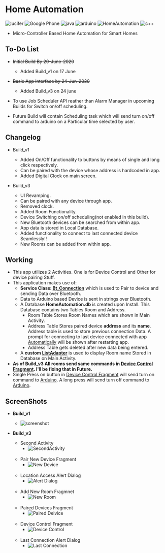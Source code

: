 # Home Automation
![lucifer](https://img.shields.io/badge/-LuCiFeR-orange) ![Google Phone](https://img.shields.io/badge/Android-Lollipop+-blue.svg?logo=google&longCache=true&style=flat-square) ![java](https://img.shields.io/badge/-JAVA-red) ![arduino](https://img.shields.io/badge/-Arduino-blue) ![HomeAutomation](https://img.shields.io/badge/-Home%20Automation-lightgrey) ![c++](https://img.shields.io/badge/-C%2B%2B-brightgreen)
- Micro-Controller Based Home Automation for Smart Homes
## To-Do List
- ~~Initial Build By 20-June-2020~~
  - Added Build_v1 on 17 June

- ~~Basic App Interface by 24-Jun-2020~~
  - Added Build_v3 on 24 june
- To use Job Scheduler API reather than Alarm Manager in upcoming Builds for Switch on/off scheduling.
- Future Build will contain Scheduling task which will send turn on/off command to arduino on a Particular time selected by user.


## Changelog
- Build_v1
  - Added On/Off functionality to buttons by means of single and long click respectively.
  - Can be paired with the device whose address is hardcoded in app.
  - Added Digital Clock on main screen.
  

- Build_v3
  - UI Revamping.
  - Can be paired with any device through app.
  - Removed clock.
  - Added Room Functionality.
  - Device Switching on/off scheduling(not enabled in this build).
  - New Bluetooth devices can be searched from within app.
  - App data is stored in Local Database.
  - Added functionality to connect to last connected device Seamlessly!!
  - New Rooms can be added from within app.

 


## Working
- This app utilizes 2 Activities. One is for Device Control and Other for device pairing Stuff.
- This application makes use of:
  - **Service Class: [Bt_Connection](https://github.com/arshanwar/Home-Automation/blob/master/Build_v3/app/src/main/java/com/lucifer/h_a_t_3/Bluetooth_Service/Bt_connection.java)** which is used to Pair to device and sending Data over Bluetooth.
  - Data to Arduino based Device is sent in strings over Bluetooth.
  - A Database **HomeAutomation.db** is created upon Install. This Database contains two Tables Room and Address. 
    - Room Table Stores Room Names which are shown in Main Activity.
    - Address Table Stores paired device **address** and its **name**. Address table is used to store previous connection Data. A prompt for connecting to last device connected with app [Automatically](https://github.com/arshanwar/Home-Automation/blob/master/Screenshots%20Build_v3/Build_v3Previous%20Connection%20Alert%20Dialog.jpg) will be shown after restarting app. 
    - Address Table gets deleted after new data being entered.
   - A **custom [ListAdapter](https://github.com/arshanwar/Home-Automation/blob/master/Build_v3/app/src/main/java/com/lucifer/h_a_t_3/Custom_ListAdapter/myListAdapter.java)** is used to display Room name Stored in Database on Main Activity.
 - **As of Build_v3 All rooms send same commands in [Device Control Fragment](https://github.com/arshanwar/Home-Automation/blob/master/Build_v3/app/src/main/java/com/lucifer/h_a_t_3/Fragments/UI_Fragments/DeviceControlFragment.java). I'll be fixing that in Future.**
 - Single Press on button in [Device Control Fragment](https://github.com/arshanwar/Home-Automation/blob/master/Build_v3/app/src/main/java/com/lucifer/h_a_t_3/Fragments/UI_Fragments/DeviceControlFragment.java) will send turn on command to [Arduino](https://github.com/arshanwar/Home-Automation/blob/master/Arduino%20Code/home_automation_test_2.ino). A long press will send turn off command to [Arduino](https://github.com/arshanwar/Home-Automation/blob/master/Arduino%20Code/home_automation_test_2.ino).
    



## ScreenShots
- **Build_v1**
  - ![screenshot](https://github.com/arshanwar/Home-Automation/blob/master/Screenshots%20Build_v1/ScreenShot_Build_v1.jpg)
  
- **Build_v3**
  - Second Activity
    - ![SecondActivity](https://github.com/arshanwar/Home-Automation/blob/master/Screenshots%20Build_v3/Build_v3Second%20Activity.jpg)
    <br/>
  - Pair New Device Fragment
    - ![New Device](https://github.com/arshanwar/Home-Automation/blob/master/Screenshots%20Build_v3/Build_v3Pair%20New%20Device%20Fragment.jpg) 
    <br/>
  - Location Access Alert Dialog
    - ![Alert Dialog](https://github.com/arshanwar/Home-Automation/blob/master/Screenshots%20Build_v3/Build_v3Location%20Access%20Enable%20Alert%20Dialog.jpg)
    <br/>
  - Add New Room Fragmnet 
    - ![New Room](https://github.com/arshanwar/Home-Automation/blob/master/Screenshots%20Build_v3/Build_v3New%20Room%20Fragment.jpg)
    <br/>
  - Paired Devices Fragment
    - ![Paired Deivice](https://github.com/arshanwar/Home-Automation/blob/master/Screenshots%20Build_v3/Build_v3Paired%20Device%20%20Fragment.jpg)
    <br/>
  - Device Control Fragment 
    - ![Device Control](https://github.com/arshanwar/Home-Automation/blob/master/Screenshots%20Build_v3/Build_v3%20Device%20Control%20Fragment.jpg)
    <br/>
  - Last Connection Alert Dialog
    - ![Last Connection](https://github.com/arshanwar/Home-Automation/blob/master/Screenshots%20Build_v3/Build_v3Previous%20Connection%20Alert%20Dialog.jpg)
    

